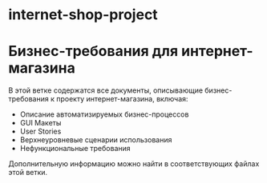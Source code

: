 # internet-shop-project
# Бизнес-требования для интернет-магазина

В этой ветке содержатся все документы, описывающие бизнес-требования к проекту интернет-магазина, включая:
- Описание автоматизируемых бизнес-процессов
- GUI Макеты
- User Stories
- Верхнеуровневые сценарии использования
- Нефункциональные требования

Дополнительную информацию можно найти в соответствующих файлах этой ветки.
